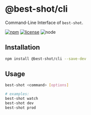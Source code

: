 # @best-shot/cli

Command-Line Interface of `best-shot`.

[![npm][npm-badge]][npm-url]
[![license][license-badge]][github-url]
![node][node-badge]

## Installation

```bash
npm install @best-shot/cli --save-dev
```

## Usage

```bash
best-shot <command> [options]

# examples:
best-shot watch
best-shot dev
best-shot prod
```

[npm-url]: https://www.npmjs.com/package/@best-shot/cli
[npm-badge]: https://img.shields.io/npm/v/@best-shot/cli.svg?style=flat-square&logo=npm
[github-url]: https://github.com/best-shot/best-shot/tree/master/packages/cli
[node-badge]: https://img.shields.io/node/v/@best-shot/cli.svg?style=flat-square&colorB=green&logo=node.js
[license-badge]: https://img.shields.io/npm/l/@best-shot/cli.svg?style=flat-square&colorB=blue&logo=github
